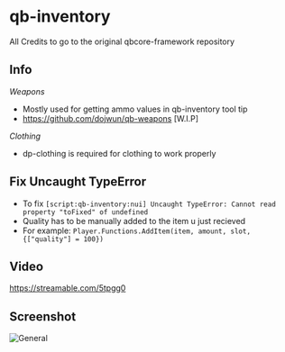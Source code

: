 # qb-inventory
All Credits to go to the original qbcore-framework repository

## Info
*Weapons*
- Mostly used for getting ammo values in qb-inventory tool tip
- https://github.com/dojwun/qb-weapons [W.I.P]

*Clothing*
- dp-clothing is required for clothing to work properly 


## Fix Uncaught TypeError 
- To fix 
```[script:qb-inventory:nui] Uncaught TypeError: Cannot read property "toFixed" of undefined```
- Quality has to be manually added to the item u just recieved 
- For example: ```Player.Functions.AddItem(item, amount, slot, {["quality"] = 100})```



## Video
https://streamable.com/5tpgg0

## Screenshot
![General](https://i.imgur.com/3S5NxBp.png)
